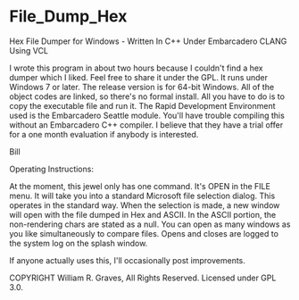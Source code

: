 # File_Dump_Hex
Hex File Dumper for Windows - Written In C++ Under Embarcadero CLANG Using VCL

I wrote this program in about two hours because I couldn't find a hex dumper which I liked.  Feel free to share it under the GPL. It runs under Windows 7 or later.  The release version is for 64-bit Windows.  All of the object codes are linked, so there's no formal install.  All you have to do is to copy the executable file and run it.  The Rapid Development Environment used is the Embarcadero Seattle module.  You'll have trouble compiling this without an Embarcadero C++ compiler.  I believe that they have a trial offer for a one month evaluation if anybody is interested.

Bill


Operating Instructions:

At the moment, this jewel only has one command.  It's OPEN in the FILE menu.  It will take you into a standard Microsoft file selection dialog.  This operates in the standard way. When the selection is made, a new window will open with the file dumped in Hex and ASCII.  In the ASCII portion, the non-rendering chars are stated as a null.  You can open as many windows as you like simultaneously to compare files.  Opens and closes are logged to the system log on the splash window. 

If anyone actually uses this, I'll occasionally post improvements.

COPYRIGHT William R. Graves, All Rights Reserved.  Licensed under GPL 3.0.

